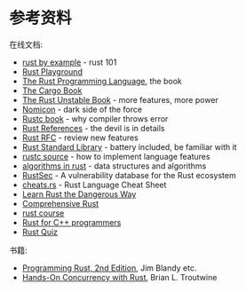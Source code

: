 # 参考资料

在线文档:

- [rust by example](https://doc.rust-lang.org/rust-by-example/) - rust 101
- [Rust Playground](https://play.rust-lang.org/)
- [The Rust Programming Language](https://doc.rust-lang.org/book/), the book
- [The Cargo Book](https://doc.rust-lang.org/cargo/)
- [The Rust Unstable Book](https://doc.rust-lang.org/unstable-book/) - more features, more power
- [Nomicon](https://doc.rust-lang.org/nomicon/) - dark side of the force
- [Rustc book](https://doc.rust-lang.org/stable/rustc/) - why compiler throws error
- [Rust References](https://doc.rust-lang.org/reference/) - the devil is in details
- [Rust RFC](https://rust-lang.github.io/rfcs/) - review new features
- [Rust Standard Library](https://doc.rust-lang.org/std/) - battery included, be familiar with it
- [rustc source](https://github.com/rust-lang/rust/tree/master/compiler/rustc) - how to implement language features
- [algorithms in rust](https://github.com/TheAlgorithms/Rust) - data structures and algorithms
- [RustSec](https://rustsec.org/) - A vulnerability database for the Rust ecosystem
- [cheats.rs](https://github.com/ralfbiedert/cheats.rs) - Rust Language Cheat Sheet
- [Learn Rust the Dangerous Way](https://cliffle.com/p/dangerust/)
- [Comprehensive Rust](https://github.com/google/comprehensive-rust)
- [rust course](https://github.com/sunface/rust-course)
- [Rust for C++ programmers](https://github.com/nrc/r4cppp)
- [Rust Quiz](https://github.com/dtolnay/rust-quiz)

书籍:

- [Programming Rust, 2nd Edition](https://www.oreilly.com/library/view/programming-rust-2nd/9781492052586/), Jim Blandy
  etc.
- [Hands-On Concurrency with Rust](https://www.packtpub.com/product/hands-on-concurrency-with-rust/9781788399975), Brian
  L. Troutwine

